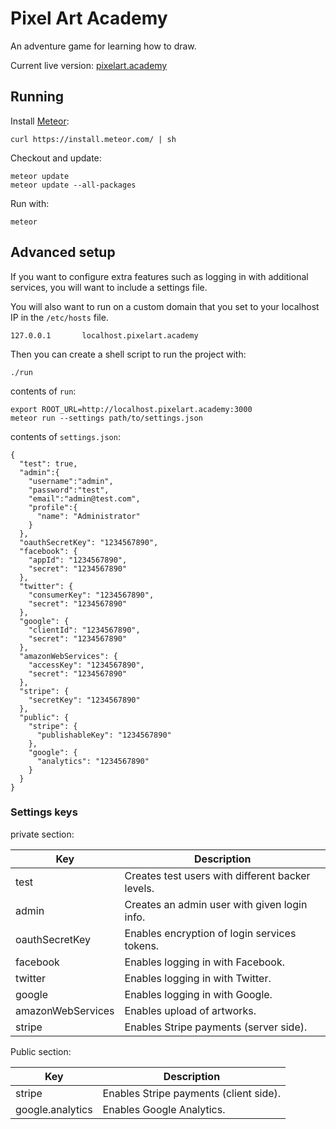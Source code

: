 # Pixel Art Academy

An adventure game for learning how to draw.

Current live version: [pixelart.academy](https://pixelart.academy)

## Running

Install [Meteor](https://www.meteor.com):

```
curl https://install.meteor.com/ | sh
```

Checkout and update:

```
meteor update
meteor update --all-packages
```

Run with:

```
meteor
```

## Advanced setup 

If you want to configure extra features such as logging in with 
additional services, you will want to include a settings file.

You will also want to run on a custom domain that you set to your
localhost IP in the `/etc/hosts` file.

```
127.0.0.1       localhost.pixelart.academy
```

Then you can create a shell script to run the project with:

```
./run
```

contents of `run`:

```
export ROOT_URL=http://localhost.pixelart.academy:3000
meteor run --settings path/to/settings.json
```

contents of `settings.json`:

```
{
  "test": true,
  "admin":{
    "username":"admin",
    "password":"test",
    "email":"admin@test.com",
    "profile":{
      "name": "Administrator"
    }
  },
  "oauthSecretKey": "1234567890",
  "facebook": {
    "appId": "1234567890",
    "secret": "1234567890"
  },
  "twitter": {
    "consumerKey": "1234567890",
    "secret": "1234567890"
  },
  "google": {
    "clientId": "1234567890",
    "secret": "1234567890"
  },
  "amazonWebServices": {
    "accessKey": "1234567890",
    "secret": "1234567890"
  },
  "stripe": {
    "secretKey": "1234567890"
  },
  "public": {
    "stripe": {
      "publishableKey": "1234567890"
    },
    "google": {
      "analytics": "1234567890"
    }
  }
}
```

### Settings keys

private section:

| Key                  | Description                                                                |
|----------------------|----------------------------------------------------------------------------|
| test                 | Creates test users with different backer levels.                           |
| admin                | Creates an admin user with given login info.                               |
| oauthSecretKey       | Enables encryption of login services tokens.                               |
| facebook             | Enables logging in with Facebook.                                          |
| twitter              | Enables logging in with Twitter.                                           |
| google               | Enables logging in with Google.                                            |
| amazonWebServices    | Enables upload of artworks.                                                |
| stripe               | Enables Stripe payments (server side).                                     |

Public section:

| Key                  | Description                                                                |
|----------------------|----------------------------------------------------------------------------|
| stripe               | Enables Stripe payments (client side).                                     |
| google.analytics     | Enables Google Analytics.                                                  |
